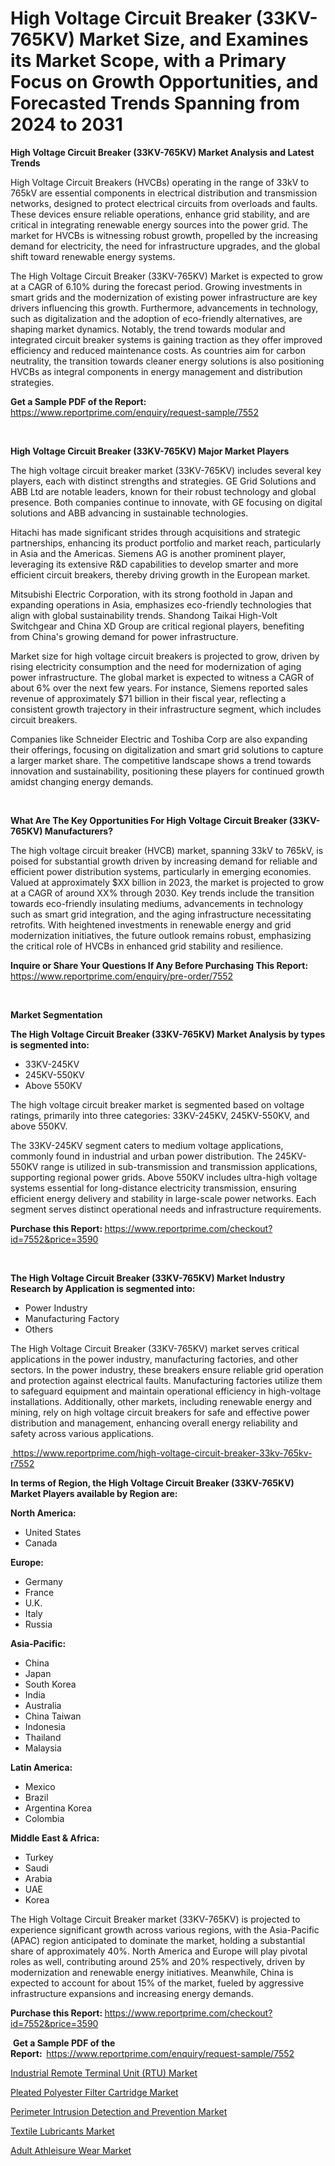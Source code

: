 <p><h1>High Voltage Circuit Breaker (33KV-765KV) Market Size, and Examines its Market Scope, with a Primary Focus on Growth Opportunities, and Forecasted Trends Spanning from 2024 to 2031</h1></p><p><strong>High Voltage Circuit Breaker (33KV-765KV) Market Analysis and Latest Trends</strong></p>
<p><p>High Voltage Circuit Breakers (HVCBs) operating in the range of 33kV to 765kV are essential components in electrical distribution and transmission networks, designed to protect electrical circuits from overloads and faults. These devices ensure reliable operations, enhance grid stability, and are critical in integrating renewable energy sources into the power grid. The market for HVCBs is witnessing robust growth, propelled by the increasing demand for electricity, the need for infrastructure upgrades, and the global shift toward renewable energy systems.</p><p>The High Voltage Circuit Breaker (33KV-765KV) Market is expected to grow at a CAGR of 6.10% during the forecast period. Growing investments in smart grids and the modernization of existing power infrastructure are key drivers influencing this growth. Furthermore, advancements in technology, such as digitalization and the adoption of eco-friendly alternatives, are shaping market dynamics. Notably, the trend towards modular and integrated circuit breaker systems is gaining traction as they offer improved efficiency and reduced maintenance costs. As countries aim for carbon neutrality, the transition towards cleaner energy solutions is also positioning HVCBs as integral components in energy management and distribution strategies.</p></p>
<p><strong>Get a Sample PDF of the Report:&nbsp;</strong> <a href="https://www.reportprime.com/enquiry/request-sample/7552">https://www.reportprime.com/enquiry/request-sample/7552</a></p>
<p>&nbsp;</p>
<p><strong>High Voltage Circuit Breaker (33KV-765KV) Major Market Players</strong></p>
<p><p>The high voltage circuit breaker market (33KV-765KV) includes several key players, each with distinct strengths and strategies. GE Grid Solutions and ABB Ltd are notable leaders, known for their robust technology and global presence. Both companies continue to innovate, with GE focusing on digital solutions and ABB advancing in sustainable technologies.</p><p>Hitachi has made significant strides through acquisitions and strategic partnerships, enhancing its product portfolio and market reach, particularly in Asia and the Americas. Siemens AG is another prominent player, leveraging its extensive R&D capabilities to develop smarter and more efficient circuit breakers, thereby driving growth in the European market.</p><p>Mitsubishi Electric Corporation, with its strong foothold in Japan and expanding operations in Asia, emphasizes eco-friendly technologies that align with global sustainability trends. Shandong Taikai High-Volt Switchgear and China XD Group are critical regional players, benefiting from China's growing demand for power infrastructure.</p><p>Market size for high voltage circuit breakers is projected to grow, driven by rising electricity consumption and the need for modernization of aging power infrastructure. The global market is expected to witness a CAGR of about 6% over the next few years. For instance, Siemens reported sales revenue of approximately $71 billion in their fiscal year, reflecting a consistent growth trajectory in their infrastructure segment, which includes circuit breakers.</p><p>Companies like Schneider Electric and Toshiba Corp are also expanding their offerings, focusing on digitalization and smart grid solutions to capture a larger market share. The competitive landscape shows a trend towards innovation and sustainability, positioning these players for continued growth amidst changing energy demands.</p></p>
<p>&nbsp;</p>
<p><strong>What Are The Key Opportunities For High Voltage Circuit Breaker (33KV-765KV) Manufacturers?</strong></p>
<p><p>The high voltage circuit breaker (HVCB) market, spanning 33kV to 765kV, is poised for substantial growth driven by increasing demand for reliable and efficient power distribution systems, particularly in emerging economies. Valued at approximately $XX billion in 2023, the market is projected to grow at a CAGR of around XX% through 2030. Key trends include the transition towards eco-friendly insulating mediums, advancements in technology such as smart grid integration, and the aging infrastructure necessitating retrofits. With heightened investments in renewable energy and grid modernization initiatives, the future outlook remains robust, emphasizing the critical role of HVCBs in enhanced grid stability and resilience.</p></p>
<p><strong>Inquire or Share Your Questions If Any Before Purchasing This Report:</strong> <a href="https://www.reportprime.com/enquiry/pre-order/7552">https://www.reportprime.com/enquiry/pre-order/7552</a></p>
<p>&nbsp;</p>
<p><strong>Market Segmentation</strong></p>
<p><strong>The High Voltage Circuit Breaker (33KV-765KV) Market Analysis by types is segmented into:</strong></p>
<p><ul><li>33KV-245KV</li><li>245KV-550KV</li><li>Above 550KV</li></ul></p>
<p><p>The high voltage circuit breaker market is segmented based on voltage ratings, primarily into three categories: 33KV-245KV, 245KV-550KV, and above 550KV. </p><p>The 33KV-245KV segment caters to medium voltage applications, commonly found in industrial and urban power distribution. The 245KV-550KV range is utilized in sub-transmission and transmission applications, supporting regional power grids. Above 550KV includes ultra-high voltage systems essential for long-distance electricity transmission, ensuring efficient energy delivery and stability in large-scale power networks. Each segment serves distinct operational needs and infrastructure requirements.</p></p>
<p><strong>Purchase this Report:&nbsp;</strong><a href="https://www.reportprime.com/checkout?id=7552&price=3590">https://www.reportprime.com/checkout?id=7552&price=3590</a></p>
<p>&nbsp;</p>
<p><strong>The High Voltage Circuit Breaker (33KV-765KV) Market Industry Research by Application is segmented into:</strong></p>
<p><ul><li>Power Industry</li><li>Manufacturing Factory</li><li>Others</li></ul></p>
<p><p>The High Voltage Circuit Breaker (33KV-765KV) market serves critical applications in the power industry, manufacturing factories, and other sectors. In the power industry, these breakers ensure reliable grid operation and protection against electrical faults. Manufacturing factories utilize them to safeguard equipment and maintain operational efficiency in high-voltage installations. Additionally, other markets, including renewable energy and mining, rely on high voltage circuit breakers for safe and effective power distribution and management, enhancing overall energy reliability and safety across various applications.</p></p>
<p><a href="https://www.reportprime.com/high-voltage-circuit-breaker-33kv-765kv-r7552">&nbsp;https://www.reportprime.com/high-voltage-circuit-breaker-33kv-765kv-r7552</a></p>
<p><strong>In terms of Region, the High Voltage Circuit Breaker (33KV-765KV) Market Players available by Region are:</strong></p>
<p>
    <p> <strong> North America: </strong>
        <ul>
            <li>United States</li>
            <li>Canada</li>
        </ul>
        </p> 
    <p> <strong> Europe: </strong>
        <ul>
            <li>Germany</li>
            <li>France</li>
            <li>U.K.</li>
            <li>Italy</li>
            <li>Russia</li>
        </ul>
        </p> 
    <p> <strong> Asia-Pacific: </strong>
        <ul>
            <li>China</li>
            <li>Japan</li>
            <li>South Korea</li>
            <li>India</li>
            <li>Australia</li>
            <li>China Taiwan</li>
            <li>Indonesia</li>
            <li>Thailand</li>
            <li>Malaysia</li>
        </ul>
        </p> 
    <p> <strong> Latin America: </strong>
        <ul>
            <li>Mexico</li>
            <li>Brazil</li>
            <li>Argentina Korea</li>
            <li>Colombia</li>
        </ul>
        </p> 
    <p> <strong> Middle East & Africa: </strong>
        <ul>
            <li>Turkey</li>
            <li>Saudi</li>
            <li>Arabia</li>
            <li>UAE</li>
            <li>Korea</li>
        </ul>
    </p>
    </p>
<p><p>The High Voltage Circuit Breaker market (33KV-765KV) is projected to experience significant growth across various regions, with the Asia-Pacific (APAC) region anticipated to dominate the market, holding a substantial share of approximately 40%. North America and Europe will play pivotal roles as well, contributing around 25% and 20% respectively, driven by modernization and renewable energy initiatives. Meanwhile, China is expected to account for about 15% of the market, fueled by aggressive infrastructure expansions and increasing energy demands.</p></p>
<p><strong>Purchase this Report: </strong><a href="https://www.reportprime.com/checkout?id=7552&price=3590">https://www.reportprime.com/checkout?id=7552&price=3590</a></p>
<p>&nbsp;<strong>Get a Sample PDF of the Report:&nbsp;&nbsp;</strong><a href="https://www.reportprime.com/enquiry/request-sample/7552">https://www.reportprime.com/enquiry/request-sample/7552</a></p>
<p><strong></strong></p>
<p><p><a href="https://github.com/MarioBuchanan67/Market-Research-Report-List-1/blob/main/industrial-remote-terminal-unit-rtu-market.md">Industrial Remote Terminal Unit (RTU) Market</a></p><p><a href="https://www.linkedin.com/pulse/future-innovation-global-pleated-polyester-filter-cartridge-hjdre?trackingId=H3vcI%2FhrSpOq%2F5nBOaQ4yQ%3D%3D">Pleated Polyester Filter Cartridge Market</a></p><p><a href="https://medium.com/@avnhan99_20208/global-perimeter-intrusion-detection-and-prevention-market-size-is-expected-to-reach-at-a-cagr-of-2390224dfb08">Perimeter Intrusion Detection and Prevention Market</a></p><p><a href="https://www.linkedin.com/pulse/global-textile-lubricants-market-share-growth-opportunities-yvcoe?trackingId=4KCGC5YYRzGtZ0%2FqRtZ51Q%3D%3D">Textile Lubricants Market</a></p><p><a href="https://issuu.com/reportprime-2/docs/adult-athleisure-wear-market-size-2_a9ad3f6faa1a76">Adult Athleisure Wear Market</a></p></p>